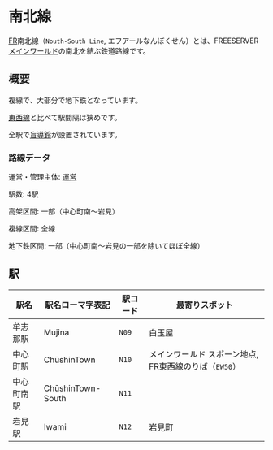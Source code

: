# 南北線

[FR](../)南北線（`Nouth-South Line`, エフアールなんぼくせん）とは、FREESERVER [メインワールド](/world/main/)の南北を結ぶ鉄道路線です。

## 概要

複線で、大部分で地下鉄となっています。

[東西線](./EW)と比べて駅間隔は狭めです。

全駅で[盲導鈴](/transports/train/guide-bell)が設置されています。

### 路線データ

運営・管理主体: [運営](/admins/)

駅数: 4駅

高架区間: 一部（中心町南～岩見）

複線区間: 全線

地下鉄区間: 一部（中心町南～岩見の一部を除いてほぼ全線）

## 駅

|駅名|駅名ローマ字表記|駅コード|最寄りスポット|
|---|---|---|---|
|牟志那駅|Mujina|`N09`|白玉屋|
|中心町駅|ChūshinTown|`N10`|メインワールド スポーン地点, FR東西線のりば（`EW50`）|
|中心町南駅|ChūshinTown-South|`N11`||
|岩見駅|Iwami|`N12`|岩見町|
